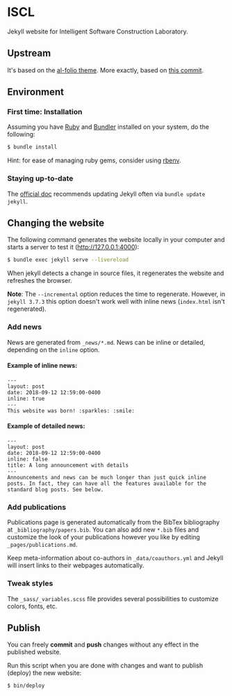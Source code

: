 # ISCL

Jekyll website for Intelligent Software Construction Laboratory.

## Upstream

It's based on the [al-folio theme](https://github.com/alshedivat/al-folio). More exactly, based on [this commit](https://github.com/alshedivat/al-folio/tree/8fc0c4b4e32ba7583e65ee95159903355c9d5ced).


## Environment

### First time: Installation

Assuming you have [Ruby](https://www.ruby-lang.org/en/downloads/) and [Bundler](https://bundler.io/) installed on your system, do the following:

```bash
$ bundle install
```

Hint: for ease of managing ruby gems, consider using [rbenv](https://github.com/rbenv/rbenv).


### Staying up-to-date

The [official doc](https://jekyllrb.com/docs/upgrading/) recommends updating Jekyll often via `bundle update jekyll`.


## Changing the website

The following command generates the website locally in your computer and starts a server to test it (<http://127.0.0.1:4000>):

```bash
$ bundle exec jekyll serve --livereload
```
When jekyll detects a change in source files, it regenerates the website and refreshes the browser.

**Note**: The `--incremental` option reduces the time to regenerate. However, in `jekyll 3.7.3` this option doesn't work well with inline news (`index.html` isn't regenerated).


### Add news

News are generated from `_news/*.md`.
News can be inline or detailed, depending on the `inline` option.

#### Example of inline news:
```
---
layout: post
date: 2018-09-12 12:59:00-0400
inline: true
---
This website was born! :sparkles: :smile:
```

#### Example of detailed news:
```
---
layout: post
date: 2018-09-12 12:59:00-0400
inline: false
title: A long announcement with details
---
Announcements and news can be much longer than just quick inline posts. In fact, they can have all the features available for the standard blog posts. See below.
```


### Add publications

Publications page is generated automatically from the BibTex bibliography at `_bibliography/papers.bib`.
You can also add new `*.bib` files and customize the look of your publications however you like by editing `_pages/publications.md`.

Keep meta-information about co-authors in `_data/coauthors.yml` and Jekyll will insert links to their webpages automatically.


### Tweak styles

The `_sass/_variables.scss` file provides several possibilities to customize colors, fonts, etc.


## Publish

You can freely **commit** and **push** changes without any effect in the published website.

Run this script when you are done with changes and want to publish (deploy) the new website:

```bash
$ bin/deploy
```

